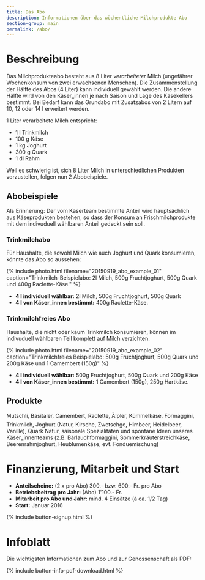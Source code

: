 ```yaml
---
title: Das Abo
description: Informationen über das wöchentliche Milchprodukte-Abo
section-group: main
permalink: /abo/
---
```


# Beschreibung

Das Milchprodukteabo besteht aus 8 Liter _verarbeiteter_ Milch
(ungefährer Wochenkonsum von zwei erwachsenen Menschen). Die
Zusammenstellung der Hälfte des Abos (4 Liter) kann individuell
gewählt werden. Die andere Hälfte wird von den Käser_innen je nach
Saison und Lage des Käsekellers bestimmt. Bei Bedarf kann das Grundabo
mit Zusatzabos von 2 Litern auf 10, 12 oder 14 l erweitert werden.

1 Liter verarbeitete Milch entspricht:

- 1 l Trinkmilch
- 100 g Käse
- 1 kg Joghurt
- 300 g Quark
- 1 dl Rahm

Weil es schwierig ist, sich 8 Liter Milch in unterschiedlichen Produkten
vorzustellen, folgen nun 2 Abobeispiele.

## Abobeispiele

Als Erinnerung: Der vom Käserteam bestimmte Anteil wird
hauptsächlich aus Käseprodukten bestehen, so dass der Konsum an
Frischmilchprodukte mit dem indivuduell wählbaren Anteil gedeckt sein soll.

### Trinkmilchabo

Für Haushalte, die sowohl Milch wie auch Joghurt und Quark konsumieren, könnte
das Abo so aussehen:

{% include photo.html filename="20150919_abo_example_01" caption="Trinkmilch-Beispielabo: 2l Milch, 500g Fruchtjoghurt, 500g Quark und 400g Raclette-Käse." %}

- **4 l individuell wählbar:** 2l Milch, 500g Fruchtjoghurt, 500g Quark
- **4 l von Käser_innen bestimmt:** 400g Raclette-Käse.

### Trinkmilchfreies Abo

Haushalte, die nicht oder kaum Trinkmilch konsumieren, können im indivuduell
wählbaren Teil komplett auf Milch verzichten.

{% include photo.html filename="20150919_abo_example_02" caption="Trinkmilchfreies Beispielabo: 500g Fruchtjoghurt, 500g Quark und 200g Käse und 1 Camembert (150g)" %}

- **4 l individuell wählbar:** 500g Fruchtjoghurt, 500g Quark und 200g Käse
- **4 l von Käser_innen bestimmt:** 1 Camembert (150g), 250g Hartkäse.

## Produkte

Mutschli, Basitaler, Camembert, Raclette, Älpler,
Kümmelkäse, Formaggini, Trinkmilch, Joghurt (Natur, Kirsche,
Zwetschge, Himbeer, Heidelbeer, Vanille), Quark Natur, saisonale
Spezialitäten und spontane Ideen unseres Käser_innenteams (z.B.
Bärlauchformaggini, Sommerkräuterstreichkäse, Beerenrahmjoghurt,
Heublumenkäse, evt. Fonduemischung)


# Finanzierung, Mitarbeit und Start

- **Anteilscheine:** (2 x pro Abo) 300.- bzw. 600.- Fr. pro Abo
- **Betriebsbeitrag pro Jahr:** (Abo) 1'100.- Fr.
- **Mitarbeit pro Abo und Jahr:** mind. 4 Einsätze (à ca. 1/2 Tag)
- **Start:** Januar 2016

{% include button-signup.html %}

# Infoblatt

Die wichtigsten Informationen zum Abo und zur Genossenschaft als PDF:

{% include button-info-pdf-download.html %}
